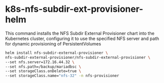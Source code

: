 # k8s-nfs-subdir-ext-provisioner-helm
This command installs the NFS Subdir External Provisioner chart into the Kubernetes cluster, configuring it to use the specified NFS server
and path for dynamic provisioning of PersistentVolumes
```bash
helm install nfs-subdir-external-provisioner \
nfs-subdir-external-provisioner/nfs-subdir-external-provisioner \
--set nfs.server=172.16.44.32 \
--set nfs.path=/backup/mariadbsc \
--set storageClass.onDelete=true \
--set storageClass.name="nfs-32" -n nfs-provisioner
```

